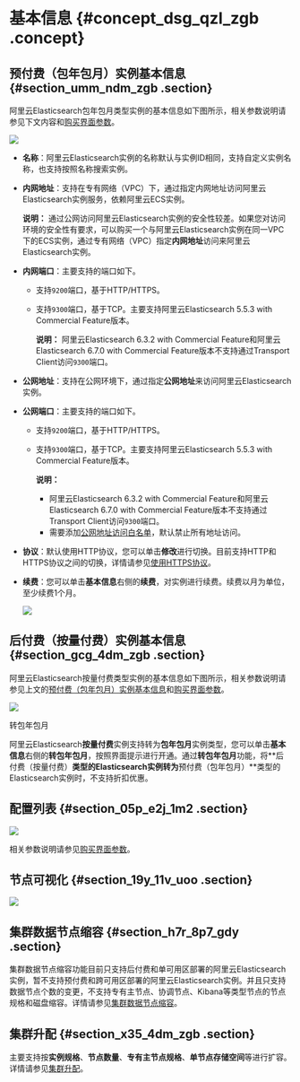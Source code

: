 # 基本信息 {#concept_dsg_qzl_zgb .concept}

## 预付费（包年包月）实例基本信息 {#section_umm_ndm_zgb .section}

阿里云Elasticsearch包年包月类型实例的基本信息如下图所示，相关参数说明请参见下文内容和[购买界面参数](../../../../cn.zh-CN/快速入门/购买界面参数.md)。

![](http://static-aliyun-doc.oss-cn-hangzhou.aliyuncs.com/assets/img/134289/156214761540003_zh-CN.png)

-   **名称**：阿里云Elasticsearch实例的名称默认与实例ID相同，支持自定义实例名称，也支持按照名称搜索实例。
-   **内网地址**：支持在专有网络（VPC）下，通过指定内网地址访问阿里云Elasticsearch实例服务，依赖阿里云ECS实例。

    **说明：** 通过公网访问阿里云Elasticsearch实例的安全性较差。如果您对访问环境的安全性有要求，可以购买一个与阿里云Elasticsearch实例在同一VPC下的ECS实例，通过专有网络（VPC）指定**内网地址**访问来阿里云Elasticsearch实例。

-   **内网端口**：主要支持的端口如下。
    -   支持`9200`端口，基于HTTP/HTTPS。
    -   支持`9300`端口，基于TCP。主要支持阿里云Elasticsearch 5.5.3 with Commercial Feature版本。

        **说明：** 阿里云Elasticsearch 6.3.2 with Commercial Feature和阿里云Elasticsearch 6.7.0 with Commercial Feature版本不支持通过Transport Client访问`9300`端口。

-   **公网地址**：支持在公网环境下，通过指定**公网地址**来访问阿里云Elasticsearch实例。
-   **公网端口**：主要支持的端口如下。
    -   支持`9200`端口，基于HTTP/HTTPS。
    -   支持`9300`端口，基于TCP。主要支持阿里云Elasticsearch 5.5.3 with Commercial Feature版本。

        **说明：** 

        -   阿里云Elasticsearch 6.3.2 with Commercial Feature和阿里云Elasticsearch 6.7.0 with Commercial Feature版本不支持通过Transport Client访问`9300`端口。
        -   需要添加[公网地址访问白名单](cn.zh-CN/用户指南/实例管理/安全配置.md#section_ux5_yct_zgb)，默认禁止所有地址访问。
-   **协议**：默认使用HTTP协议，您可以单击**修改**进行切换。目前支持HTTP和HTTPS协议之间的切换，详情请参见[使用HTTPS协议](cn.zh-CN/用户指南/实例管理/安全配置.md#section_i7x_sqt_enx)。
-   **续费**：您可以单击**基本信息**右侧的**续费**，对实例进行续费。续费以月为单位，至少续费1个月。

    ![](http://static-aliyun-doc.oss-cn-hangzhou.aliyuncs.com/assets/img/134289/156214761540005_zh-CN.jpg)


## 后付费（按量付费）实例基本信息 {#section_gcg_4dm_zgb .section}

阿里云Elasticsearch按量付费类型实例的基本信息如下图所示，相关参数说明请参见上文的[预付费（包年包月）实例基本信息](#section_umm_ndm_zgb)和[购买界面参数](../../../../cn.zh-CN/快速入门/购买界面参数.md)。

![](http://static-aliyun-doc.oss-cn-hangzhou.aliyuncs.com/assets/img/134289/156214761540006_zh-CN.png)

转包年包月

阿里云Elasticsearch**按量付费**实例支持转为**包年包月**实例类型，您可以单击**基本信息**右侧的**转包年包月**，按照界面提示进行开通。通过**转包年包月**功能，将**后付费（按量付费）**类型的Elasticsearch实例转为**预付费（包年包月）**类型的Elasticsearch实例时，不支持折扣优惠。

## 配置列表 {#section_05p_e2j_1m2 .section}

![](http://static-aliyun-doc.oss-cn-hangzhou.aliyuncs.com/assets/img/134289/156214761550251_zh-CN.png)

相关参数说明请参见[购买界面参数](../../../../cn.zh-CN/快速入门/购买界面参数.md#)。

## 节点可视化 {#section_19y_11v_uoo .section}

![](http://static-aliyun-doc.oss-cn-hangzhou.aliyuncs.com/assets/img/134289/156214761650256_zh-CN.png)

## 集群数据节点缩容 {#section_h7r_8p7_gdy .section}

集群数据节点缩容功能目前只支持后付费和单可用区部署的阿里云Elasticsearch实例，暂不支持预付费和跨可用区部署的阿里云Elasticsearch实例。并且只支持数据节点个数的变更，不支持专有主节点、协调节点、Kibana等类型节点的节点规格和磁盘缩容。详情请参见[集群数据节点缩容](cn.zh-CN/用户指南/实例管理/集群数据节点缩容.md#)。

## 集群升配 {#section_x35_4dm_zgb .section}

主要支持按**实例规格**、**节点数量**、**专有主节点规格**、**单节点存储空间**等进行扩容。详情请参见[集群升配](cn.zh-CN/用户指南/实例管理/集群升配.md)。

